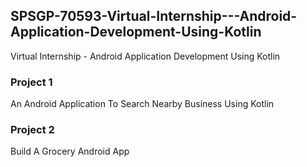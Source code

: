 ## SPSGP-70593-Virtual-Internship---Android-Application-Development-Using-Kotlin


Virtual Internship - Android Application Development Using Kotlin

### Project 1 
An Android Application To Search Nearby Business Using Kotlin 

### Project 2 
Build A Grocery Android App 
